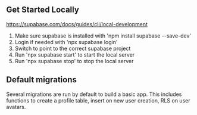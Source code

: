 ## Get Started Locally
https://supabase.com/docs/guides/cli/local-development
1. Make sure supabase is installed with 'npm install supabase --save-dev'
2. Login if needed with 'npx supabase login'
3. Switch to point to the correct supabase project
4. Run 'npx supabase start' to start the local server
5. Run 'npx supabase stop' to stop the local server


## Default migrations
Several migrations are run by default to build a basic app. This includes functions to create a profile table, insert on new user creation, RLS on user avatars.
